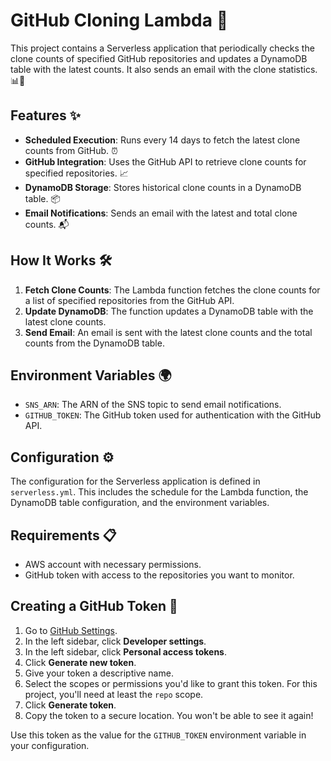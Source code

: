 # GitHub Cloning Lambda 🚀

This project contains a Serverless application that periodically checks the clone counts of specified GitHub repositories and updates a DynamoDB table with the latest counts. It also sends an email with the clone statistics. 📊📧

## Features ✨

- **Scheduled Execution**: Runs every 14 days to fetch the latest clone counts from GitHub. ⏰
- **GitHub Integration**: Uses the GitHub API to retrieve clone counts for specified repositories. 📈
- **DynamoDB Storage**: Stores historical clone counts in a DynamoDB table. 📦
- **Email Notifications**: Sends an email with the latest and total clone counts. 📬

## How It Works 🛠️

1. **Fetch Clone Counts**: The Lambda function fetches the clone counts for a list of specified repositories from the GitHub API.
2. **Update DynamoDB**: The function updates a DynamoDB table with the latest clone counts.
3. **Send Email**: An email is sent with the latest clone counts and the total counts from the DynamoDB table.

## Environment Variables 🌍

- `SNS_ARN`: The ARN of the SNS topic to send email notifications.
- `GITHUB_TOKEN`: The GitHub token used for authentication with the GitHub API.

## Configuration ⚙️

The configuration for the Serverless application is defined in `serverless.yml`. This includes the schedule for the Lambda function, the DynamoDB table configuration, and the environment variables.

## Requirements 📋

- AWS account with necessary permissions.
- GitHub token with access to the repositories you want to monitor.

## Creating a GitHub Token 🔑

1. Go to [GitHub Settings](https://github.com/settings/profile).
2. In the left sidebar, click **Developer settings**.
3. In the left sidebar, click **Personal access tokens**.
4. Click **Generate new token**.
5. Give your token a descriptive name.
6. Select the scopes or permissions you'd like to grant this token. For this project, you'll need at least the `repo` scope.
7. Click **Generate token**.
8. Copy the token to a secure location. You won't be able to see it again!

Use this token as the value for the `GITHUB_TOKEN` environment variable in your configuration.

